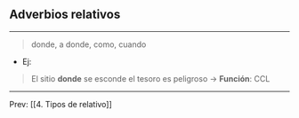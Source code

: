 ## Adverbios relativos
___
> donde, a donde, como, cuando

- Ej:
> El sitio **donde** se esconde el tesoro es peligroso
> -> **Función**: CCL
___
Prev: [[4. Tipos de relativo]]